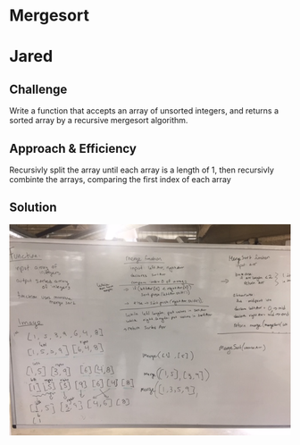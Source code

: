 # Mergesort

# Jared

## Challenge
Write a function that accepts an array of unsorted integers, and returns a sorted array by a recursive mergesort algorithm.

## Approach & Efficiency
Recursivly split the array until each array is a length  of 1, then recursivly combinte the arrays, comparing the first index of each array

## Solution
![](./assets/merge-sort.jpg)